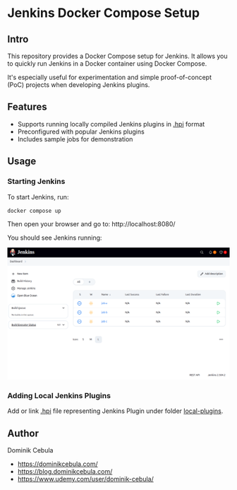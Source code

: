 # Jenkins Docker Compose Setup

## Intro

This repository provides a Docker Compose setup for Jenkins. It allows you to quickly run Jenkins in a Docker container
using Docker Compose.

It's especially useful for experimentation and simple proof-of-concept (PoC) projects when developing Jenkins plugins.

## Features

* Supports running locally compiled Jenkins plugins in [.hpi](https://wiki.jenkins.io/display/JENKINS/Plugin+Structure)
  format
* Preconfigured with popular Jenkins plugins
* Includes sample jobs for demonstration

## Usage

### Starting Jenkins

To start Jenkins, run:

```bash
docker compose up
```

Then open your browser and go to: http://localhost:8080/

You should see Jenkins running:

![jenkins.png](docs/jenkins.png)

### Adding Local Jenkins Plugins

Add or link [.hpi](https://wiki.jenkins.io/display/JENKINS/Plugin+Structure) file representing Jenkins Plugin under
folder [local-plugins](local-plugins).

## Author

Dominik Cebula

* https://dominikcebula.com/
* https://blog.dominikcebula.com/
* https://www.udemy.com/user/dominik-cebula/
